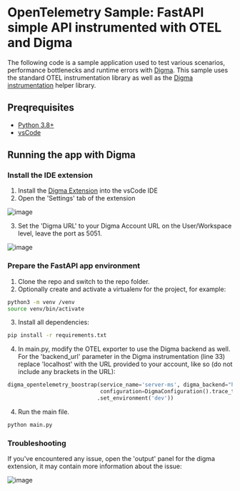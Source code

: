 # OpenTelemetry Sample: FastAPI simple API instrumented with OTEL and Digma

The following code is a sample application used to test various scenarios, performance bottlenecks and runtime errors with [Digma](https://github.com/digma-ai/digma). This sample uses the standard OTEL instrumentation library as well as the [Digma instrumentation](https://github.com/digma-ai/opentelemetry-instrumentation-digma) helper library.

## Preqrequisites
- [Python 3.8+](https://www.python.org/downloads/)
- [vsCode](https://code.visualstudio.com/download)

## Running the app with Digma

### Install the IDE extension

1. Install the [Digma Extension](https://marketplace.visualstudio.com/items?itemName=digma.digma) into the vsCode IDE
2. Open the 'Settings' tab of the extension

![image](https://user-images.githubusercontent.com/93863/165008075-96fa40cd-a566-4c69-9481-195f69f3c425.png)

3. Set the 'Digma URL' to your Digma Account URL on the User/Workspace level, leave the port as 5051. 

![image](https://user-images.githubusercontent.com/93863/165008209-c832fc43-0600-48e9-9324-a5c9f8e4b904.png)

### Prepare the FastAPI app environment

1. Clone the repo and switch to the repo folder. 
2. Optionally create and activate a virtualenv for the project, for example:
```bash
python3 -m venv /venv
source venv/bin/activate
```

3. Install all dependencies:
```bash
pip install -r requirements.txt
```

4. In main.py, modify the OTEL exporter to use the Digma backend as well. For the 'backend_url' parameter in the Digma instrumentation (line 33) replace 'localhost' with the URL provided to your account, like so (do not include any brackets in the URL):

```python
digma_opentelemetry_boostrap(service_name='server-ms', digma_backend="http://[ACCOUNT_URL]:5050",
                             configuration=DigmaConfiguration().trace_this_package()
                            .set_environment('dev'))
```

4. Run the main file.

```bash
python main.py
```

### Troubleshooting

If you've encountered any issue, open the 'output' panel for the digma extension, it may contain more information about the issue:

![image](https://user-images.githubusercontent.com/93863/165012583-9d154ea5-7378-466b-a6cc-686d4b5261e3.png)


